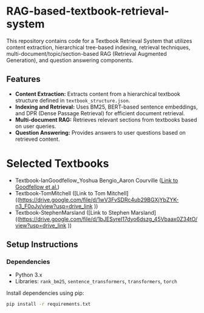 # RAG-based-textbook-retrieval-system

This repository contains code for a Textbook Retrieval System that utilizes content extraction, hierarchical tree-based indexing, retrieval techniques, multi-document/topic/section-based RAG (Retrieval Augmented Generation), and question answering components.

## Features

- **Content Extraction:** Extracts content from a hierarchical textbook structure defined in `textbook_structure.json`.
- **Indexing and Retrieval:** Uses BM25, BERT-based sentence embeddings, and DPR (Dense Passage Retrieval) for efficient document retrieval.
- **Multi-document RAG:** Retrieves relevant sections from textbooks based on user queries.
- **Question Answering:** Provides answers to user questions based on retrieved content.

# Selected Textbooks
- Textbook-IanGoodfellow_Yoshua Bengio_Aaron Courville ([Link to Goodfellow et al.](https://drive.google.com/file/d/1dkqroJqhtpBIJFlXJWrGkY9IzJJ31OHK/view?usp=drive_link ))
- Textbook-TomMitchell ([Link to Tom Mitchell]((https://drive.google.com/file/d/1wV3FvSDRc4ub29BGXjYbZYK-n3_F0oJv/view?usp=drive_link ))
- Textbook-StephenMarsland ([Link to Stephen Marsland]((https://drive.google.com/file/d/1bJESyreI17dyo6dszg_45Vbaax0Z34tO/view?usp=drive_link ))

## Setup Instructions

### Dependencies

- Python 3.x
- Libraries: `rank_bm25`, `sentence_transformers`, `transformers`, `torch`

Install dependencies using pip:

```bash
pip install -r requirements.txt

